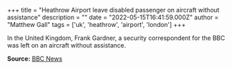 +++
title = "Heathrow Airport leave disabled passenger on aircraft without assistance"
description = ""
date = "2022-05-15T16:41:59.000Z"
author = "Matthew Gall"
tags = ['uk', 'heathrow', 'airport', 'london']
+++

In the United Kingdom, Frank Gardner, a security correspondent for the BBC was left on an aircraft without assistance.

**Source:** [BBC News](https://twitter.com/FrankRGardner/status/1525931462423355393)
